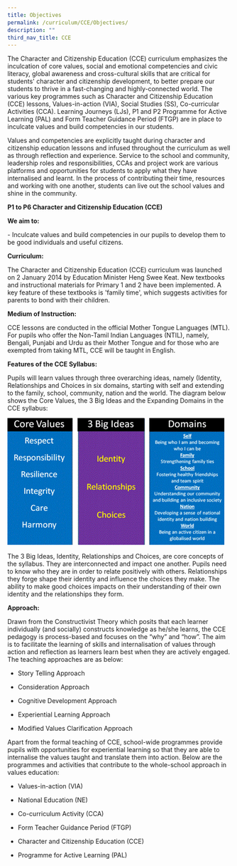 ```yaml
---
title: Objectives
permalink: /curriculum/CCE/Objectives/
description: ""
third_nav_title: CCE
---
```

The Character and Citizenship Education (CCE) curriculum emphasizes the inculcation of core values, social and emotional competencies and civic literacy, global awareness and cross-cultural skills that are critical for students' character and citizenship development, to better prepare our students to thrive in a fast-changing and highly-connected world. The various key programmes such as Character and Citizenship Education (CCE) lessons, Values-in-action (VIA), Social Studies (SS), Co-curricular Activities (CCA). Learning Journeys (LJs), P1 and P2 Programme for Active Learning (PAL) and Form Teacher Guidance Period (FTGP) are in place to inculcate values and build competencies in our students.

  

Values and competencies are explicitly taught during character and citizenship education lessons and infused throughout the curriculum as well as through reflection and experience. Service to the school and community, leadership roles and responsibilities, CCAs and project work are various platforms and opportunities for students to apply what they have internalised and learnt. In the process of contributing their time, resources and working with one another, students can live out the school values and shine in the community.

**P1 to P6 Character and Citizenship Education (CCE)**

**We aim to:**

\- Inculcate values and build competencies in our pupils to develop them to be good individuals and useful citizens.

  

**Curriculum:**

The Character and Citizenship Education (CCE) curriculum was launched on 2 January 2014 by Education Minister Heng Swee Keat. New textbooks and instructional materials for Primary 1 and 2 have been implemented. A key feature of these textbooks is 'family time', which suggests activities for parents to bond with their children.

  

**Medium of Instruction:**

CCE lessons are conducted in the official Mother Tongue Languages (MTL). For pupils who offer the Non-Tamil Indian Languages (NTIL), namely, Bengali, Punjabi and Urdu as their Mother Tongue and for those who are exempted from taking MTL, CCE will be taught in English.

  

**Features of the CCE Syllabus:**

Pupils will learn values through three overarching ideas, namely (Identity, Relationships and Choices in six domains, starting with self and extending to the family, school, community, nation and the world. The diagram below shows the Core Values, the 3 Big Ideas and the Expanding Domains in the CCE syllabus:

![](/images/cce.gif)

The 3 Big Ideas, Identity, Relationships and Choices, are core concepts of the syllabus. They are interconnected and impact one another. Pupils need to know who they are in order to relate positively with others. Relationships they forge shape their identity and influence the choices they make. The ability to make good choices impacts on their understanding of their own identity and the relationships they form.

  

  

**Approach:**

Drawn from the Constructivist Theory which posits that each learner individually (and socially) constructs knowledge as he/she learns, the CCE pedagogy is process-based and focuses on the “why” and “how”. The aim is to facilitate the learning of skills and internalisation of values through action and reflection as learners learn best when they are actively engaged. The teaching approaches are as below:

  

*   Story Telling Approach

*   Consideration Approach

*   Cognitive Development Approach

*   Experiential Learning Approach

*   Modified Values Clarification Approach

  

Apart from the formal teaching of CCE, school-wide programmes provide pupils with opportunities for experiential learning so that they are able to internalise the values taught and translate them into action. Below are the programmes and activities that contribute to the whole-school approach in values education:

  

*   Values-in-action (VIA)

*   National Education (NE)

*   Co-curriculum Activity (CCA)

*   Form Teacher Guidance Period (FTGP)

*   Character and Citizenship Education (CCE)

*   Programme for Active Learning (PAL)
